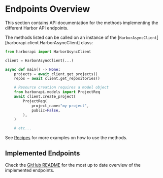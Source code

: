 # Endpoints Overview

This section contains API documentation for the methods implementing the different Harbor API endpoints.

The methods listed can be called on an instance of the [`HarborAsyncClient`][harborapi.client.HarborAsyncClient] class:

```py
from harborapi import HarborAsyncClient

client = HarborAsyncClient(...)

async def main() -> None:
    projects = await client.get_projects()
    repos = await client.get_repositories()

    # Resource creation requires a model object
    from harborapi.models import ProjectReq
    await client.create_project(
        ProjectReq(
            project_name="my-project",
            public=False,
        ),
    )

    # etc...
```

See [Recipes](../recipes/index.md) for more examples on how to use the methods.

## Implemented Endpoints

Check the [GitHub README](https://github.com/unioslo/harborapi/blob/main/README.md) for the most up to date overview of the implemented endpoints.
